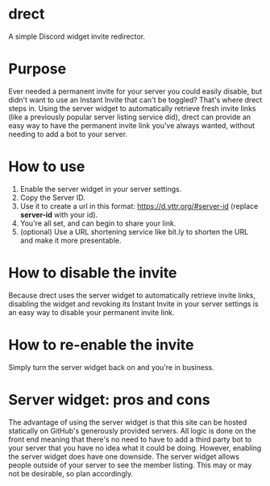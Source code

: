 # drect
A simple Discord widget invite redirector.

# Purpose
Ever needed a permanent invite for your server you could easily disable, but didn't want to use an Instant Invite that can't be toggled? That's where drect steps in. Using the server widget to automatically retrieve fresh invite links (like a previously popular server listing service did), drect can provide an easy way to have the permanent invite link you've always wanted, without needing to add a bot to your server.

# How to use
1. Enable the server widget in your server settings.
2. Copy the Server ID.
3. Use it to create a url in this format: https://d.yttr.org/#server-id (replace **server-id** with your id).
4. You're all set, and can begin to share your link.
5. (optional) Use a URL shortening service like bit.ly to shorten the URL and make it more presentable.

# How to disable the invite
Because drect uses the server widget to automatically retrieve invite links, disabling the widget and revoking its Instant Invite in your server settings is an easy way to disable your permanent invite link.

# How to re-enable the invite
Simply turn the server widget back on and you're in business. 

# Server widget: pros and cons
The advantage of using the server widget is that this site can be hosted statically on GitHub's generously provided servers. All logic is done on the front end meaning that there's no need to have to add a third party bot to your server that you have no idea what it could be doing. However, enabling the server widget does have one downside. The server widget allows people outside of your server to see the member listing. This may or may not be desirable, so plan accordingly.
